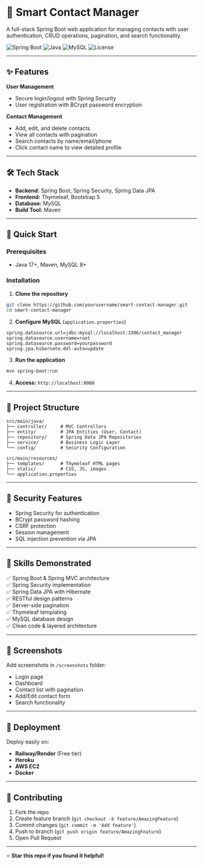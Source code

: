 # 📇 Smart Contact Manager

A full-stack Spring Boot web application for managing contacts with user authentication, CRUD operations, pagination, and search functionality.

![Spring Boot](https://img.shields.io/badge/Spring--Boot-3.1+-green)
![Java](https://img.shields.io/badge/Java-17+-orange)
![MySQL](https://img.shields.io/badge/MySQL-8+-blue)
![License](https://img.shields.io/badge/license-MIT-blue)

---

## ✨ Features

**User Management**
- Secure login/logout with Spring Security
- User registration with BCrypt password encryption

**Contact Management**
- Add, edit, and delete contacts
- View all contacts with pagination
- Search contacts by name/email/phone
- Click contact name to view detailed profile

---

## 🛠️ Tech Stack

- **Backend:** Spring Boot, Spring Security, Spring Data JPA
- **Frontend:** Thymeleaf, Bootstrap 5
- **Database:** MySQL
- **Build Tool:** Maven

---

## 🚀 Quick Start

### Prerequisites
- Java 17+, Maven, MySQL 8+

### Installation

1. **Clone the repository**
```bash
git clone https://github.com/yourusername/smart-contact-manager.git
cd smart-contact-manager
```

2. **Configure MySQL** (`application.properties`)
```properties
spring.datasource.url=jdbc:mysql://localhost:3306/contact_manager
spring.datasource.username=root
spring.datasource.password=yourpassword
spring.jpa.hibernate.ddl-auto=update
```

3. **Run the application**
```bash
mvn spring-boot:run
```

4. **Access:** `http://localhost:8080`

---

## 📁 Project Structure

```
src/main/java/
├── controller/     # MVC Controllers
├── entity/         # JPA Entities (User, Contact)
├── repository/     # Spring Data JPA Repositories
├── service/        # Business Logic Layer
└── config/         # Security Configuration

src/main/resources/
├── templates/      # Thymeleaf HTML pages
├── static/         # CSS, JS, images
└── application.properties
```

---

## 🔐 Security Features

- Spring Security for authentication
- BCrypt password hashing
- CSRF protection
- Session management
- SQL injection prevention via JPA

---


## 🎯 Skills Demonstrated

✅ Spring Boot & Spring MVC architecture  
✅ Spring Security implementation  
✅ Spring Data JPA with Hibernate  
✅ RESTful design patterns  
✅ Server-side pagination  
✅ Thymeleaf templating  
✅ MySQL database design  
✅ Clean code & layered architecture

---

## 📸 Screenshots

Add screenshots in `/screenshots` folder:
- Login page
- Dashboard
- Contact list with pagination
- Add/Edit contact form
- Search functionality

---

## 🚀 Deployment

Deploy easily on:
- **Railway/Render** (Free tier)
- **Heroku**
- **AWS EC2**
- **Docker**

---

## 🤝 Contributing

1. Fork the repo
2. Create feature branch (`git checkout -b feature/AmazingFeature`)
3. Commit changes (`git commit -m 'Add feature'`)
4. Push to branch (`git push origin feature/AmazingFeature`)
5. Open Pull Request

---

⭐ **Star this repo if you found it helpful!**
